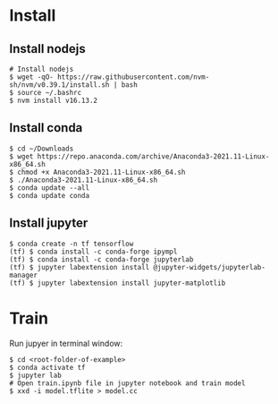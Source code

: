 # Install

## Install nodejs

```shell
# Install nodejs
$ wget -qO- https://raw.githubusercontent.com/nvm-sh/nvm/v0.39.1/install.sh | bash
$ source ~/.bashrc
$ nvm install v16.13.2
```

## Install conda

```shell
$ cd ~/Downloads
$ wget https://repo.anaconda.com/archive/Anaconda3-2021.11-Linux-x86_64.sh
$ chmod +x Anaconda3-2021.11-Linux-x86_64.sh
$ ./Anaconda3-2021.11-Linux-x86_64.sh
$ conda update --all
$ conda update conda
```

## Install jupyter

```shell
$ conda create -n tf tensorflow
(tf) $ conda install -c conda-forge ipympl
(tf) $ conda install -c conda-forge jupyterlab
(tf) $ jupyter labextension install @jupyter-widgets/jupyterlab-manager
(tf) $ jupyter labextension install jupyter-matplotlib
```

# Train

Run jupyer in terminal window:
```shell
$ cd <root-folder-of-example>
$ conda activate tf
$ jupyter lab
# Open train.ipynb file in jupyter notebook and train model
$ xxd -i model.tflite > model.cc
```

